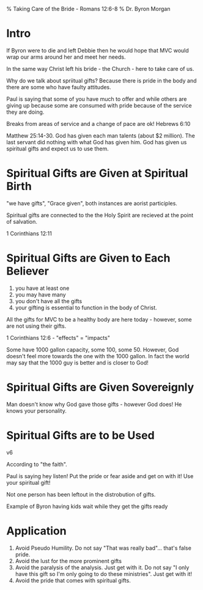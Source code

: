% Taking Care of the Bride - Romans 12:6-8
% Dr. Byron Morgan

# Intro

If Byron were to die and left Debbie then he would hope that MVC would wrap our
arms around her and meet her needs.

In the same way Christ left his bride - the Church - here to take care of us.

Why do we talk about spriitual gifts? Because there is pride in the body and
there are some who have faulty attitudes.

Paul is saying that some of you have much to offer and while others are giving
up because some are consumed with pride because of the service they are doing.

Breaks from areas of service and a change of pace are ok! Hebrews 6:10

Matthew 25:14-30. God has given each man talents (about $2 million). The last
servant did nothing with what God has given him. God has given us spiritual
gifts and expect us to use them.

# Spiritual Gifts are Given at Spiritual Birth

"we have gifts", "Grace given", both instances are aorist participles.

Spiritual gifts are connected to the the Holy Spirit are recieved at the point
of salvation.

1 Corinthians 12:11


# Spiritual Gifts are Given to Each Believer

1. you have at least one
1. you may have many
1. you don't have all the gifts
1. your gifting is essential to function in the body of Christ.

All the gifts for MVC to be a healthy body are here today - however, some are 
not using their gifts.

1 Corinthians 12:6 - "effects" = "impacts"

Some have 1000 gallon capacity, some 100, some 50. However, God doesn't feel
more towards the one with the 1000 gallon.  In fact the world may say that the
1000 guy is better and is closer to God! 

# Spiritual Gifts are Given Sovereignly

Man doesn't know why God gave those gifts - however God does! He knows your
personality.

# Spiritual Gifts are to be Used

v6

According to "the faith".

Paul is saying hey listen! Put the pride or fear aside and get on with it! Use
your spiritual gift!

Not one person has been leftout in the distrobution of gifts.

Example of Byron having kids wait while they get the gifts ready

# Application

1. Avoid Pseudo Humility. Do not say "That was really bad"... that's false
   pride.
1. Avoid the lust for the more prominent gifts
1. Avoid the paralysis of the analysis. Just get with it. Do not say "I only
   have this gift so I'm only going to do these ministries". Just get with it!
1. Avoid the pride that comes with spiritual gifts.
